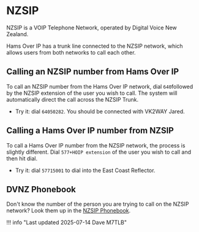 # NZSIP

NZSIP is a VOIP Telephone Network, operated by Digital Voice New Zealand.

Hams Over IP has a trunk line connected to the NZSIP network, which allows users from both networks to call each other.

## Calling an NZSIP number from Hams Over IP

To call an NZSIP number from the Hams Over IP network, dial `640`followed by the NZSIP extension of the user you wish to call. The system will automatically direct the call across the NZSIP Trunk.

* Try it: dial `64050282`. You should be connected with VK2WAY Jared.

## Calling a Hams Over IP number from NZSIP

To call a Hams Over IP number from the NZSIP network, the process is slightly different. Dial `577+HOIP extension` of the user you wish to call and then hit dial.

* Try it: dial `57715001` to dial into the East Coast Reflector.

## DVNZ Phonebook

Don't know the number of the person you are trying to call on the NZSIP network? Look them up in the [NZSIP Phonebook](https://nzsip.nz/).

!!! info "Last updated 2025-07-14 Dave M7TLB"
